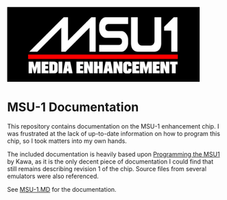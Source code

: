 <img title="" src="img/MSU-1%20Logo.svg" alt="MSU-1 Logo.svg" width="449" data-align="center">

# MSU-1 Documentation

This repository contains documentation on the MSU-1 enhancement chip. I was frustrated at the lack of up-to-date information on how to program this chip, so I took matters into my own hands.  

The included documentation is heavily based upon [Programming the MSU1](https://helmet.kafuka.org/msu1.htm) by Kawa, as it is the only decent piece of documentation I could find that still remains describing revision 1 of the chip. Source files from several emulators were also referenced.  

See [MSU-1.MD](./MSU-1.MD) for the documentation.
